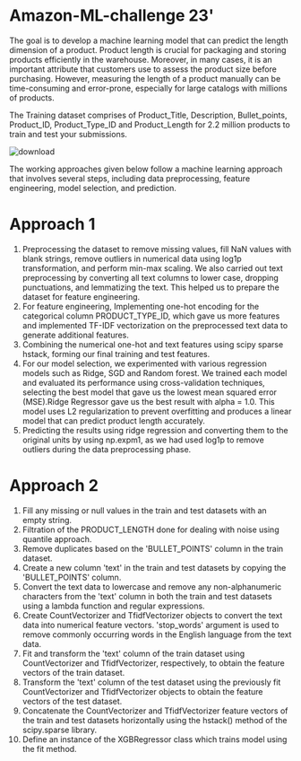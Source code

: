 # Amazon-ML-challenge 23'

The goal is to develop a machine learning model that can predict the length dimension of a product. Product length is crucial for packaging and storing products efficiently in the warehouse. Moreover, in many cases, it is an important attribute that customers use to assess the product size before purchasing. However, measuring the length of a product manually can be time-consuming and error-prone, especially for large catalogs with millions of products.

The Training dataset comprises of Product_Title, Description, Bullet_points, Product_ID, Product_Type_ID and Product_Length for 2.2 million products to train and test your submissions.

![download](https://github.com/Dhruv-Sapra/Amazon-ML-challenge/assets/111555972/c4b6b5ac-2eeb-476c-8195-a90be5c9b276)

The working approaches given below follow a machine learning approach that involves several steps, including data preprocessing, feature engineering, model selection, and prediction.

# Approach 1
1) Preprocessing the dataset to remove missing values, fill NaN values with blank strings, remove outliers in numerical data using log1p transformation, and perform min-max scaling. We also carried out text preprocessing by converting all text columns to lower case, dropping punctuations, and lemmatizing the text. This helped us to prepare the dataset for feature engineering.
2) For feature engineering, Implementing one-hot encoding for the categorical column PRODUCT_TYPE_ID, which gave us more features and implemented TF-IDF vectorization on the preprocessed text data to generate additional features.
3) Combining the numerical one-hot and text features using scipy sparse hstack, forming our final training and test features.
4) For our model selection, we experimented with various regression models such as Ridge, SGD and Random forest. We trained each model and evaluated its performance using cross-validation techniques, selecting the best model that gave us the lowest mean squared error (MSE).Ridge Regressor gave us the best result with alpha = 1.0. This model uses L2 regularization to prevent overfitting and produces a linear model that can predict product length accurately.
5) Predicting the results using ridge regression and converting them to the original units by using np.expm1, as we had used log1p to remove outliers during the data preprocessing phase.

# Approach 2

1) Fill any missing or null values in the train and test datasets with an empty string.
2) Filtration of the PRODUCT_LENGTH done for dealing with noise using quantile approach.
3) Remove duplicates based on the 'BULLET_POINTS' column in the train dataset.
4) Create a new column 'text' in the train and test datasets by copying the 'BULLET_POINTS' column.
5) Convert the text data to lowercase and remove any non-alphanumeric characters from the 'text' column in both the train and test datasets using a lambda function and regular expressions.
6) Create CountVectorizer and TfidfVectorizer objects to convert the text data into numerical feature vectors. 'stop_words' argument is used to remove commonly occurring words in the English language from the text data.
7) Fit and transform the 'text' column of the train dataset using CountVectorizer and TfidfVectorizer, respectively, to obtain the feature vectors of the train dataset.
8) Transform the 'text' column of the test dataset using the previously fit CountVectorizer and TfidfVectorizer objects to obtain the feature vectors of the test dataset.
9) Concatenate the CountVectorizer and TfidfVectorizer feature vectors of the train and test datasets horizontally using the hstack() method of the scipy.sparse library.
10) Define an instance of the XGBRegressor class which trains model using the fit method.




